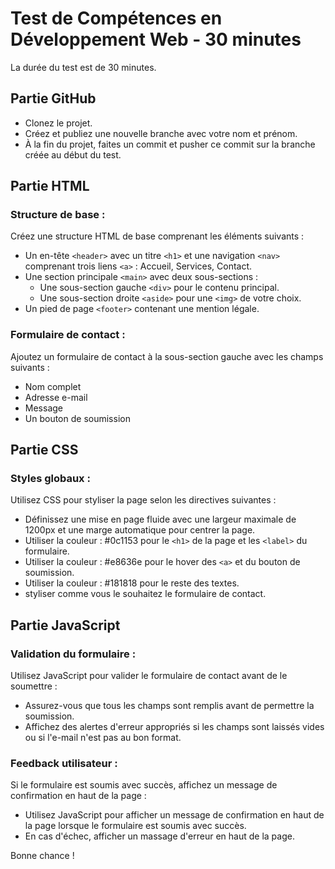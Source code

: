 # Test de Compétences en Développement Web - 30 minutes

La durée du test est de 30 minutes.

## Partie GitHub
- Clonez le projet.
- Créez et publiez une nouvelle branche avec votre nom et prénom.
- À la fin du projet, faites un commit et pusher ce commit sur la branche créée au début du test.

## Partie HTML

### Structure de base : 
Créez une structure HTML de base comprenant les éléments suivants :
- Un en-tête `<header>` avec un titre `<h1>` et une navigation `<nav>` comprenant trois liens `<a>` : Accueil, Services, Contact.
- Une section principale `<main>` avec deux sous-sections :
  - Une sous-section gauche `<div>` pour le contenu principal.
  - Une sous-section droite `<aside>` pour une `<img>` de votre choix.
- Un pied de page `<footer>` contenant une mention légale.

### Formulaire de contact :
Ajoutez un formulaire de contact à la sous-section gauche avec les champs suivants :
- Nom complet
- Adresse e-mail
- Message
- Un bouton de soumission

## Partie CSS

### Styles globaux :
Utilisez CSS pour styliser la page selon les directives suivantes :
- Définissez une mise en page fluide avec une largeur maximale de 1200px et une marge automatique pour centrer la page.
- Utiliser la couleur : #0c1153 pour le `<h1>` de la page et les `<label>` du formulaire.
- Utiliser la couleur : #e8636e pour le hover des `<a>` et du bouton de soumission.
- Utiliser la couleur : #181818 pour le reste des textes.
- styliser comme vous le souhaitez le formulaire de contact.

## Partie JavaScript

### Validation du formulaire :
Utilisez JavaScript pour valider le formulaire de contact avant de le soumettre :
- Assurez-vous que tous les champs sont remplis avant de permettre la soumission.
- Affichez des alertes d'erreur appropriés si les champs sont laissés vides ou si l'e-mail n'est pas au bon format.

### Feedback utilisateur :
Si le formulaire est soumis avec succès, affichez un message de confirmation en haut de la page :
- Utilisez JavaScript pour afficher un message de confirmation en haut de la page lorsque le formulaire est soumis avec succès.
- En cas d'échec, afficher un massage d'erreur en haut de la page.

Bonne chance !

